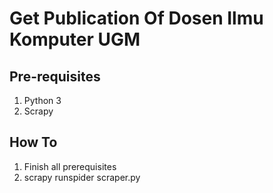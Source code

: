 # Get Publication Of Dosen Ilmu Komputer UGM

## Pre-requisites
1. Python 3
2. Scrapy

## How To
1. Finish all prerequisites
2. scrapy runspider scraper.py